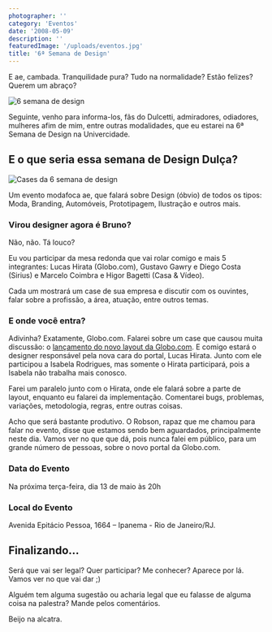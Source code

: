 ```yaml
---
photographer: ''
category: 'Eventos'
date: '2008-05-09'
description: ''
featuredImage: '/uploads/eventos.jpg'
title: '6ª Semana de Design'
---
```


E ae, cambada. Tranquilidade pura? Tudo na normalidade? Estão felizes? Querem um abraço?

![6 semana de design](/uploads/semana-design.jpg)

Seguinte, venho para informa-los, fãs do Dulcetti, admiradores, odiadores, mulheres afim de mim, entre outras modalidades, que eu estarei na 6ª Semana de Design na Univercidade.

## E o que seria essa semana de Design Dulça?

![Cases da 6 semana de design](/uploads/case.jpg)

Um evento modafoca ae, que falará sobre Design (óbvio) de todos os tipos: Moda, Branding, Automóveis, Prototipagem, Ilustração e outros mais.

### Virou designer agora é Bruno?

Não, não. Tá louco?

Eu vou participar da mesa redonda que vai rolar comigo e mais 5 integrantes: Lucas Hirata (Globo.com), Gustavo Gawry e Diego Costa (Sirius) e Marcelo Coimbra e Higor Bagetti (Casa & Vídeo).

Cada um mostrará um case de sua empresa e discutir com os ouvintes, falar sobre a profissão, a área, atuação, entre outros temas.

### E onde você entra?

Adivinha? Exatamente, Globo.com. Falarei sobre um case que causou muita discussão: o [lançamento do novo layout da Globo.com](/portal-globocom-lanca-sua-nova-home). E comigo estará o designer responsável pela nova cara do portal, Lucas Hirata. Junto com ele participou a Isabela Rodrigues, mas somente o Hirata participará, pois a Isabela não trabalha mais conosco.

Farei um paralelo junto com o Hirata, onde ele falará sobre a parte de layout, enquanto eu falarei da implementação. Comentarei bugs, problemas, variações, metodologia, regras, entre outras coisas.

Acho que será bastante produtivo. O Robson, rapaz que me chamou para falar no evento, disse que estamos sendo bem aguardados, principalmente neste dia. Vamos ver no que que dá, pois nunca falei em público, para um grande número de pessoas, sobre o novo portal da Globo.com.

### Data do Evento

Na próxima terça-feira, dia 13 de maio às 20h

### Local do Evento

Avenida Epitácio Pessoa, 1664 – Ipanema - Rio de Janeiro/RJ.

## Finalizando...

Será que vai ser legal? Quer participar? Me conhecer? Aparece por lá. Vamos ver no que vai dar ;)

Alguém tem alguma sugestão ou acharia legal que eu falasse de alguma coisa na palestra? Mande pelos comentários.

Beijo na alcatra.
